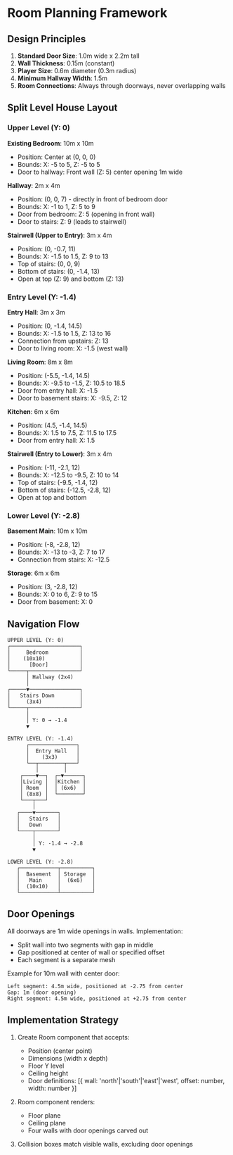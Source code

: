 # Room Planning Framework

## Design Principles

1. **Standard Door Size**: 1.0m wide x 2.2m tall
2. **Wall Thickness**: 0.15m (constant)
3. **Player Size**: 0.6m diameter (0.3m radius)
4. **Minimum Hallway Width**: 1.5m
5. **Room Connections**: Always through doorways, never overlapping walls

## Split Level House Layout

### Upper Level (Y: 0)
**Existing Bedroom**: 10m x 10m
- Position: Center at (0, 0, 0)
- Bounds: X: -5 to 5, Z: -5 to 5
- Door to hallway: Front wall (Z: 5) center opening 1m wide

**Hallway**: 2m x 4m
- Position: (0, 0, 7) - directly in front of bedroom door
- Bounds: X: -1 to 1, Z: 5 to 9
- Door from bedroom: Z: 5 (opening in front wall)
- Door to stairs: Z: 9 (leads to stairwell)

**Stairwell (Upper to Entry)**: 3m x 4m
- Position: (0, -0.7, 11)
- Bounds: X: -1.5 to 1.5, Z: 9 to 13
- Top of stairs: (0, 0, 9)
- Bottom of stairs: (0, -1.4, 13)
- Open at top (Z: 9) and bottom (Z: 13)

### Entry Level (Y: -1.4)
**Entry Hall**: 3m x 3m
- Position: (0, -1.4, 14.5)
- Bounds: X: -1.5 to 1.5, Z: 13 to 16
- Connection from upstairs: Z: 13
- Door to living room: X: -1.5 (west wall)

**Living Room**: 8m x 8m
- Position: (-5.5, -1.4, 14.5)
- Bounds: X: -9.5 to -1.5, Z: 10.5 to 18.5
- Door from entry hall: X: -1.5
- Door to basement stairs: X: -9.5, Z: 12

**Kitchen**: 6m x 6m
- Position: (4.5, -1.4, 14.5)
- Bounds: X: 1.5 to 7.5, Z: 11.5 to 17.5
- Door from entry hall: X: 1.5

**Stairwell (Entry to Lower)**: 3m x 4m
- Position: (-11, -2.1, 12)
- Bounds: X: -12.5 to -9.5, Z: 10 to 14
- Top of stairs: (-9.5, -1.4, 12)
- Bottom of stairs: (-12.5, -2.8, 12)
- Open at top and bottom

### Lower Level (Y: -2.8)
**Basement Main**: 10m x 10m
- Position: (-8, -2.8, 12)
- Bounds: X: -13 to -3, Z: 7 to 17
- Connection from stairs: X: -12.5

**Storage**: 6m x 6m
- Position: (3, -2.8, 12)
- Bounds: X: 0 to 6, Z: 9 to 15
- Door from basement: X: 0

## Navigation Flow

```
UPPER LEVEL (Y: 0)
┌──────────────────────┐
│     Bedroom          │
│    (10x10)           │
│      [Door]          │
└─────┬────────────────┘
      │ Hallway (2x4)
      │
┌─────▼────────────────┐
│   Stairs Down        │
│     (3x4)            │
└─────┬────────────────┘
      │
      │ Y: 0 → -1.4
      ▼

ENTRY LEVEL (Y: -1.4)
      ┌───────────────┐
      │  Entry Hall   │
      │    (3x3)      │
      └──┬────────┬───┘
         │        │
    ┌────▼──┐  ┌─▼──────┐
    │Living │  │Kitchen │
    │ Room  │  │ (6x6)  │
    │ (8x8) │  └────────┘
    └───┬───┘
        │
   ┌────▼───────┐
   │   Stairs   │
   │   Down     │
   └────┬───────┘
        │
        │ Y: -1.4 → -2.8
        ▼

LOWER LEVEL (Y: -2.8)
   ┌────────────┬──────────┐
   │  Basement  │ Storage  │
   │   Main     │  (6x6)   │
   │  (10x10)   │          │
   └────────────┴──────────┘
```

## Door Openings

All doorways are 1m wide openings in walls. Implementation:
- Split wall into two segments with gap in middle
- Gap positioned at center of wall or specified offset
- Each segment is a separate mesh

Example for 10m wall with center door:
```
Left segment: 4.5m wide, positioned at -2.75 from center
Gap: 1m (door opening)
Right segment: 4.5m wide, positioned at +2.75 from center
```

## Implementation Strategy

1. Create Room component that accepts:
   - Position (center point)
   - Dimensions (width x depth)
   - Floor Y level
   - Ceiling height
   - Door definitions: [{ wall: 'north'|'south'|'east'|'west', offset: number, width: number }]

2. Room component renders:
   - Floor plane
   - Ceiling plane
   - Four walls with door openings carved out

3. Collision boxes match visible walls, excluding door openings
